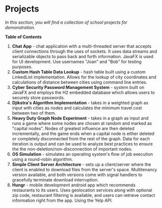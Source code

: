 # Projects

*In this section, you will find a collection of school projects for demonstration.*

**Table of Contents**
1. **Chat App** - chat application with a multi-threaded server that accepts client connections through the uses of sockets. It uses data streams and serializable objects to pass back and forth information. JavaFX is used for UI development. Use usernames "Joan" and "Bob" for testing purposes.
2. **Custom Hash Table Data Lookup** - hash table built using a custom LinkedList implementation. Allows for the lookup of city coordinates and calculations of distance between cities using command line entries.
3. **Cyber Security Password Management System** - system built on JavaFX and employs the H2 embedded database which allows users to securely store passwords.
4. **Djikstra's Algorithm Implementation** - takes in a weighted graph as input with cities as nodes and calculates the minimum travel cost between two of them.
5. **Heavy Duty Graph Node Experiment** - takes in a graph as input and runs a game where some nodes are chosen at random and marked as "capital nodes". Nodes of greatest influence are then deleted incrementally, and the game ends when a capital node is either deleted or completely disconnected from the rest of the graph. Data for each iteration is output and can be used to analyze best practices to ensure the the non-deletion/non-disconnection of important nodes.
6. **OS Simulation** - simulates an operating system's flow of job execution using a round-robin algorithm.
7. **Simple Client Server Architecture** - sets up a client/server where the client is enabled to download files from the server's space. Multitenancy version available, and both versions come with signal handlers to gracefully terminate download interruption.
8. **Hungr** - mobile development android app which recommends restaurants to its users. Uses geolocation services along with optional zip code, restaurant filtering is available, and users can retrieve contact information right from the app. Using the Yelp API.
